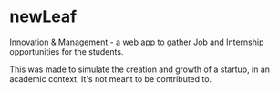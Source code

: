 # newLeaf
Innovation &amp; Management - a web app to gather Job and Internship opportunities for the students.

This was made to simulate the creation and growth of a startup, in an academic context. It's not meant to be contributed to.
